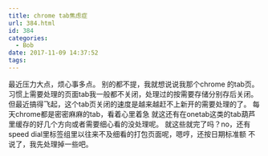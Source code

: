 ```yaml
---
title: chrome tab焦虑症
url: 384.html
id: 384
categories:
  - Bob
date: 2017-11-09 14:37:52
tags:
---
```


最近压力大点，烦心事多点。 别的都不提，我就想说说我那个chrome 的tab页。 习惯上需要处理的页面tab我一般都不关闭，处理过的按需要存储分别存后关闭。 但最近搞得飞起，这个tab页关闭的速度是越来越赶不上新开的需要处理的了。 每天chrome都是密密麻麻的tab，看着心里着急 就这还有在onetab这类的tab葫芦里缓存的好几个方向或者需要细心看的没处理呢。 就这些就完了吗？no，还有speed dial里标签组里以往来不及细看的打包页面呢，嗯哼，还按日期标准额 不说了，我先处理掉一些吧。